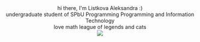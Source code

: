 <div align="center">
hi there, I'm Listkova Aleksandra :)
<br>
undergraduate student of SPbU Programming Programming and Information Technology
<br>
love math league of legends and cats
  <br>
<img src="https://lanyard.kyrie25.me/api/452724482662989824"/>
</div>
